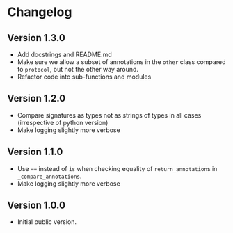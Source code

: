 # Changelog

## Version 1.3.0
- Add docstrings and README.md
- Make sure we allow a subset of annotations in the `other` class compared to `protocol`, but not
  the other way around.
- Refactor code into sub-functions and modules

## Version 1.2.0
- Compare signatures as types not as strings of types in all cases (irrespective of python version)
- Make logging slightly more verbose

## Version 1.1.0
- Use `==` instead of `is` when checking equality of `return_annotation`s in `_compare_annotations`.
- Make logging slightly more verbose

## Version 1.0.0
- Initial public version.

